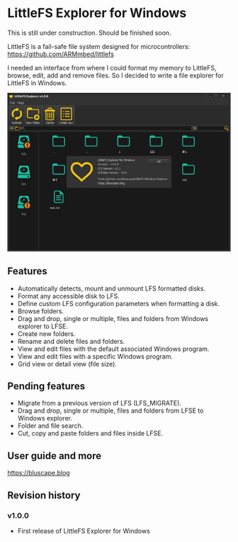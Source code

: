 # LittleFS Explorer for Windows

This is still under construction. Should be finished soon.

LittleFS is a fail-safe file system designed for microcontrollers: https://github.com/ARMmbed/littlefs

I needed an interface from where I could format my memory to LittleFS, browse, edit, add and remove files. So I decided to write a file explorer for LittleFS in Windows.  

![GitHub Logo](/images/ExplorerWAbout.jpg)

## Features
* Automatically detects, mount and unmount LFS formatted disks.
* Format any accessible disk to LFS.
* Define custom LFS configuration parameters when formatting a disk.
* Browse folders.
* Drag and drop, single or multiple, files and folders from Windows explorer to LFSE.
* Create new folders.
* Rename and delete files and folders.
* View and edit files with the default associated Windows program.
* View and edit files with a specific Windows program.
* Grid view or detail view (file size).

## Pending features
* Migrate from a previous version of LFS (LFS_MIGRATE). 
* Drag and drop, single or multiple, files and folders from LFSE to Windows explorer. 
* Folder and file search.
* Cut, copy and paste folders and files inside LFSE.

## User guide and more
https://bluscape.blog

## Revision history

### v1.0.0
* First release of LittleFS Explorer for Windows
